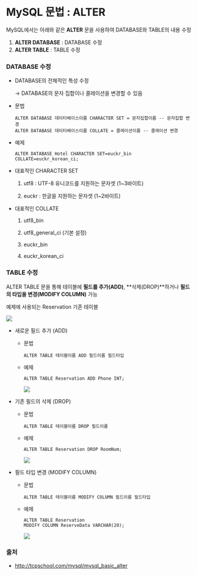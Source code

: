 # MySQL 문법 : ALTER

MySQL에서는 아래와 같은 **ALTER** 문을 사용하여 DATABASE와 TABLE의 내용 수정

1. **ALTER DATABASE** : DATABASE 수정
2. **ALTER TABLE** : TABLE 수정



###  DATABASE 수정

- DATABASE의 전체적인 특성 수정 

  → DATABASE의 문자 집합이나 콜레이션을 변경할 수 있음

- 문법 

  ```mysql
  ALTER DATABASE 데이터베이스이름 CHARACTER SET = 문자집합이름 -- 문자집합 변경
  ALTER DATABASE 데이터베이스이름 COLLATE = 콜레이션이름 -- 콜레이션 변경
  ```

- 예제

  ```mysql
  ALTER DATABASE Hotel CHARACTER SET=euckr_bin COLLATE=euckr_korean_ci;
  ```

- 대표적인  CHARACTER SET

  1.  utf8 : UTF-8 유니코드를 지원하는 문자셋 (1~3바이트)

  2.  euckr : 한글을 지원하는 문자셋 (1~2바이트)

- 대표적인  COLLATE

  1. utf8_bin

  2. utf8_general_ci (기본 설정)

  3. euckr_bin

  4. euckr_korean_ci



### TABLE 수정

ALTER TABLE 문을 통해 테이블에 **필드를 추가(ADD)**, **삭제(DROP)**하거나 **필드의 타입을 변경(MODIFY COLUMN)** 가능

예제에 사용되는 Reservation 기존 테이블

![](http://tcpschool.com/lectures/mysql_basic_create_01.jpg)

- 새로운 필드 추가 (ADD)

  - 문법

    ```mysql
    ALTER TABLE 테이블이름 ADD 필드이름 필드타입
    ```

  - 예제

    ```mysql
    ALTER TABLE Reservation ADD Phone INT;
    ```

    ![](http://tcpschool.com/lectures/mysql_basic_alter_01.jpg)

- 기존 필드의 삭제 (DROP)

  - 문법

    ```mysql
    ALTER TABLE 테이블이름 DROP 필드이름
    ```

  - 예제

    ```mysql
    ALTER TABLE Reservation DROP RoomNum;
    ```

    ![](http://tcpschool.com/lectures/mysql_basic_alter_02.jpg)

- 필드 타입 변경 (MODIFY COLUMN)

  - 문법 

    ```mysql
    ALTER TABLE 테이블이름 MODIFY COLUMN 필드이름 필드타입
    ```

  - 예제

    ```mysql
    ALTER TABLE Reservation	
    MODIFY COLUMN ReserveData VARCHAR(20);
    ```

    ![](http://tcpschool.com/lectures/mysql_basic_alter_03.jpg)

### 출처

- http://tcpschool.com/mysql/mysql_basic_alter
